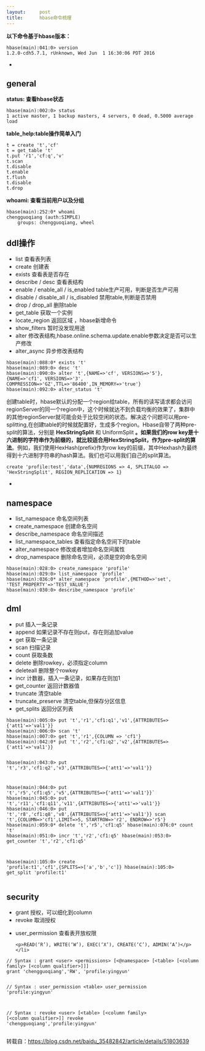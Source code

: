 ```yaml
---
layout:     post
title:      hbase命令梳理
---
```

<div id="article_content" class="article_content clearfix csdn-tracking-statistics" data-pid="blog" data-mod="popu_307" data-dsm="post">
								            <link rel="stylesheet" href="https://csdnimg.cn/release/phoenix/template/css/ck_htmledit_views-f76675cdea.css">
						<div class="htmledit_views" id="content_views">
                <p><strong>以下命令基于hbase版本：</strong></p>

<pre class="has">
<code>hbase(main):041:0&gt; version
1.2.0-cdh5.7.1, rUnknown, Wed Jun  1 16:30:06 PDT 2016</code></pre>

<ul><li> </li>
</ul><h2 id="general"><a name="t0"></a>general</h2>

<p><strong>status: 查看hbase状态</strong></p>

<pre class="has">
<code>hbase(main):002:0&gt; status
1 active master, 1 backup masters, 4 servers, 0 dead, 0.5000 average load</code></pre>

<p><strong>table_help:table操作简单入门</strong></p>

<pre class="has">
<code>t = create 't','cf'  
t = get_table 't'
t.put 'r1','cf:q','v'
t.scan
t.disable
t.enable
t.flush
t.disable
t.drop</code></pre>

<p><strong>whoami: 查看当前用户以及分组</strong></p>

<pre class="has">
<code>hbase(main):252:0* whoami
chengguoqiang (auth:SIMPLE)
    groups: chengguoqiang, wheel</code></pre>

<h2 id="ddl操作"><a name="t1"></a>ddl操作</h2>

<ul><li>list 查看表列表</li>
	<li>create 创建表</li>
	<li>exists 查看表是否存在</li>
	<li>describe / desc 查看表结构</li>
	<li>enable / enable_all / is_enabled table生产可用，判断是否生产可用</li>
	<li>disable / disable_all / is_disabled 禁用table,判断是否禁用</li>
	<li>drop / drop_all 删除table</li>
	<li>get_table 获取一个实例</li>
	<li>locate_region 返回区域 ，hbase新增命令</li>
	<li>show_filters 暂时没发现用途</li>
	<li>alter 修改表结构,hbase.online.schema.update.enable参数决定是否可以生产修改</li>
	<li>alter_async 异步修改表结构</li>
</ul><pre class="has">
<code>hbase(main):088:0* exists 't'
hbase(main):089:0&gt; desc 't'
hbase(main):090:0&gt; alter 't',{NAME=&gt;'cf', VERSIONS=&gt;'5'}, {NAME=&gt;'cf1', VERSIONS=&gt;'3', COMPRESSION=&gt;'GZ',TTL=&gt;'86400',IN_MEMORY=&gt;'true'}
hbase(main):092:0&gt; alter_status 't'</code></pre>

<p>创建table时，hbase默认的分配一个region给table，所有的读写请求都会访问regionServer的同一个region中，这个时候就达不到负载均衡的效果了，集群中的其他regionServer就可能会处于比较空闲的状态。解决这个问题可以用pre-splitting,在创建table的时候就配置好，生成多个region。Hbase自带了两种pre-split的算法，分别是 <strong>HexStringSplit</strong> 和 UniformSplit <strong>。如果我们的row key是十六进制的字符串作为前缀的，就比较适合用HexStringSplit，作为pre-split的算法</strong>。例如，我们使用HexHash(prefix)作为row key的前缀，其中Hexhash为最终得到十六进制字符串的hash算法。我们也可以用我们自己的split算法。</p>

<pre class="has">
<code>create 'profile:test','data',{NUMREGIONS =&gt; 4, SPLITALGO =&gt; 'HexStringSplit', REGION_REPLICATION =&gt; 1}</code></pre>

<ul><li> </li>
</ul><h2 id="namespace"><a name="t2"></a>namespace</h2>

<ul><li>list_namespace 命名空间列表</li>
	<li>create_namespace 创建命名空间</li>
	<li>describe_namespace 命名空间描述</li>
	<li>list_namespace_tables 查看指定命名空间下的table</li>
	<li>alter_namespace 修改或者增加命名空间属性</li>
	<li>drop_namespace 删除命名空间，必须是空的命名空间</li>
</ul><pre class="has">
<code>hbase(main):028:0&gt; create_namespace 'profile'
hbase(main):029:0&gt; list_namespace 'profile'
hbase(main):036:0* alter_namespace 'profile',{METHOD=&gt;'set', 'TEST_PROPERTY'=&gt;'TEST_VALUE'}
hbase(main):030:0&gt; describe_namespace 'profile'</code></pre>

<h2 id="dml"><a name="t3"></a>dml</h2>

<ul><li>put 插入一条记录</li>
	<li>append 如果记录不存在则put，存在则追加value</li>
	<li>get 获取一条记录</li>
	<li>scan 扫描记录</li>
	<li>count 获取条数</li>
	<li>delete 删除rowkey，必须指定column</li>
	<li>deleteall 删除整个rowkey</li>
	<li>incr 计数器，插入一条记录，如果存在则加1</li>
	<li>get_counter 返回计数器值</li>
	<li>truncate 清空table</li>
	<li>truncate_preserve 清空table,但保存分区信息</li>
	<li>get_splits 返回分区列表</li>
</ul><pre class="has">
<code>hbase(main):005:0&gt; put 't','r1','cf1:q1','v1',{ATTRIBUTES=&gt;{'att1'=&gt;'val1'}}
hbase(main):006:0&gt; scan 't'
hbase(main):007:0&gt; get 't','r1',{COLUMN =&gt; 'cf1'}
hbase(main):042:0* put 't','r2','cf1:q2','v2',{ATTRIBUTES=&gt;{'att1'=&gt;'val1'}}

hbase(main):043:0&gt; put 't','r3','cf1:q2','v3',{ATTRIBUTES=&gt;{'att1'=&gt;'val1'}}

hbase(main):044:0&gt; put 't','r5','cf1:q5','v5',{ATTRIBUTES=&gt;{'att1'=&gt;'val1'}}`
hbase(main):045:0&gt; put 't','r11','cf1:q11','v11',{ATTRIBUTES=&gt;{'att1'=&gt;'val1'}}
hbase(main):046:0&gt; put 't','r8','cf1:q8','v8',{ATTRIBUTES=&gt;{'att1'=&gt;'val1'}}
scan 't',{COLUMN=&gt;'cf1',LIMIT=&gt;5, STARTROW=&gt;'r2', ENDROW=&gt;'r5'}
hbase(main):059:0* delete 't','r5','cf1:q5'
hbase(main):076:0* count 't'
hbase(main):051:0&gt; incr 't','r2','cf1:q5'
hbase(main):053:0&gt; get_counter 't','r2','cf1:q5'

hbase(main):105:0&gt; create 'profile:t1','cf1',{SPLITS=&gt;['a','b','c']}
hbase(main):105:0&gt; get_split 'profile:t1'</code></pre>

<h2 id="security"><a name="t4"></a>security</h2>

<ul><li>grant 授权，可以细化到column</li>
	<li>revoke 取消授权</li>
	<li>
	<p>user_permission 查看表开放权限</p>

	<p>READ(‘R’), WRITE(‘W’), EXEC(‘X’), CREATE(‘C’), ADMIN(‘A’)</p>
	</li>
</ul><pre class="has">
<code>// Syntax : grant &lt;user&gt; &lt;permissions&gt; [&lt;@namespace&gt; [&lt;table&gt; [&lt;column family&gt; [&lt;column qualifier&gt;]]]
grant 'chengguoqiang','RW', 'profile:yingyun'

// Syntax : user_permission &lt;table&gt;
user_permission 'profile:yingyun'


// Syntax : revoke &lt;user&gt; [&lt;table&gt; [&lt;column family&gt; [&lt;column qualifier&gt;]]
revoke 'chengguoqiang','profile:yingyun'</code></pre>

<p>转载自：<a href="https://blog.csdn.net/baidu_35482842/article/details/51803639" rel="nofollow">https://blog.csdn.net/baidu_35482842/article/details/51803639</a></p>            </div>
                </div>